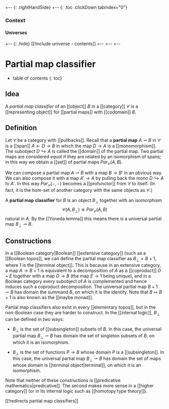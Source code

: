 
+-- {: .rightHandSide}
+-- {: .toc .clickDown tabindex="0"}
### Context
#### Universes
+-- {: .hide}
[[!include universe - contents]]
=--
=--
=--



# Partial map classifier

* table of contents
{: toc}

## Idea

A *partial map classifier* of an [[object]] $B$ in a [[category]] $\mathcal{C}$ is a [[representing object]] for [[partial maps]] with [[codomain]] $B$.

## Definition

Let $\mathcal{C}$ be a category with [[pullbacks]].  Recall that a **partial map** $A \rightharpoonup B$ in $\mathcal{C}$ is a [[span]] $A \leftarrow D \to B$ in which the map $D\to A$ is a [[monomorphism]].  The subobject $D \hookrightarrow A$ is called the [[domain]] of the partial map.  Two partial maps are considered *equal* if they are related by an isomorphism of spans; in this way we obtain a [[set]] of partial maps $Par_{\mathcal{C}}(A,B)$.

We can compose a partial map $A\rightharpoonup B$ with a map $B\to B'$ in an obvious way.  We can also compose it with a map $A'\to A$ by pulling back the mono $D\hookrightarrow A$ to $A'$.  In this way $Par_{\mathcal{C}}(-,-)$ becomes a [[profunctor]] from $\mathcal{C}$ to itself.  (In fact, it is the hom-set of another category with the same objects as $\mathcal{C}$.)

A **partial map classifier** for $B$ is an object $B_\bot$ together with an isomorphism
$$ \mathcal{C}(A,B_\bot) \cong Par_{\mathcal{C}}(A,B) $$
natural in $A$.  By the [[Yoneda lemma]] this means there is a universal partial map $B_\bot \rightharpoonup B$.

## Constructions

In a [[Boolean category|Boolean]] [[extensive category]] (such as a [[Boolean topos]], we can define the partial map classifier as $B_\bot = B + 1$, where $1$ is the [[terminal object]].  This is because in an extensive category, a map $A\to B+1$ is equivalent to a decomposition of $A$ as a [[coproduct]] $D+E$ together with a map $D\to B$ (the map $E\to 1$ being unique), and in a Boolean category every subobject of $A$ is complemented and hence induces such a coproduct decomposition.  The universal partial map $B+1 \rightharpoonup B$ has domain the summand $B$, on which it is the identity.  Note that $B\mapsto B+1$ is also known as the [[maybe monad]].

Partial map classifiers also exist in every [[elementary topos]], but in the non-Boolean case they are harder to construct.  In the [[internal logic]], $B_\bot$ can be defined in two ways:

* $B_\bot$ is the set of [[subsingleton]] subsets of $B$.  In this case, the universal partial map $B_\bot \rightharpoonup B$ has domain the set of singleton subsets of $B$, on which it is an isomorphism.

* $B_\bot$ is the set of functions $P\to B$ whose domain $P$ is a [[subsingleton]].  In this case, the universal partial map $B_\bot \rightharpoonup B$ has domain the set of maps whose domain is [[terminal object|terminal]], on which it is an isomorphism.

Note that neither of these constructions is [[predicative mathematics|predicative]].  The second makes more sense in a [[higher category]] (or in its internal logic such as [[homotopy type theory]]).

[[!redirects partial map classifiers]]

